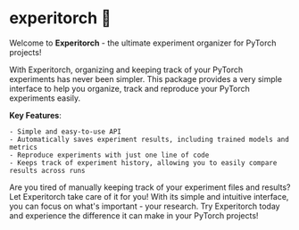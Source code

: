 # experitorch :rocket:

Welcome to **Experitorch** - the ultimate experiment organizer for PyTorch projects!

With Experitorch, organizing and keeping track of your PyTorch experiments has never been simpler. This package provides a very simple interface to help you organize, track and reproduce your PyTorch experiments easily.

**Key Features**:

    - Simple and easy-to-use API
    - Automatically saves experiment results, including trained models and metrics
    - Reproduce experiments with just one line of code
    - Keeps track of experiment history, allowing you to easily compare results across runs

Are you tired of manually keeping track of your experiment files and results? Let Experitorch take care of it for you! With its simple and intuitive interface, you can focus on what's important - your research. Try Experitorch today and experience the difference it can make in your PyTorch projects!
